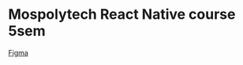# Mospolytech React Native course 5sem

[Figma](https://www.figma.com/file/6QD5yBoG9rxHwu4bpjGKTI/React-Native-TODO-draft?type=design&node-id=0%3A1&mode=design&t=rn0XlhdSEQGGK0VO-1)
